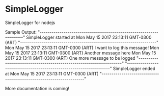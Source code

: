 # SimpleLogger
SimpleLogger for nodejs

Sample Output:
"---------------------------------------------------------------------"
    SimpleLogger started at Mon May 15 2017 23:13:11 GMT-0300 (ART)
"---------------------------------------------------------------------"
 Mon May 15 2017 23:13:11 GMT-0300 (ART)   I want to log this message!
 Mon May 15 2017 23:13:11 GMT-0300 (ART)   Another message here
 Mon May 15 2017 23:13:11 GMT-0300 (ART)   One more message to be logged
"---------------------------------------------------------------------"
"---------------------------------------------------------------------"
    SimpleLogger ended at Mon May 15 2017 23:13:11 GMT-0300 (ART)
"---------------------------------------------------------------------"

More documentation is coming!